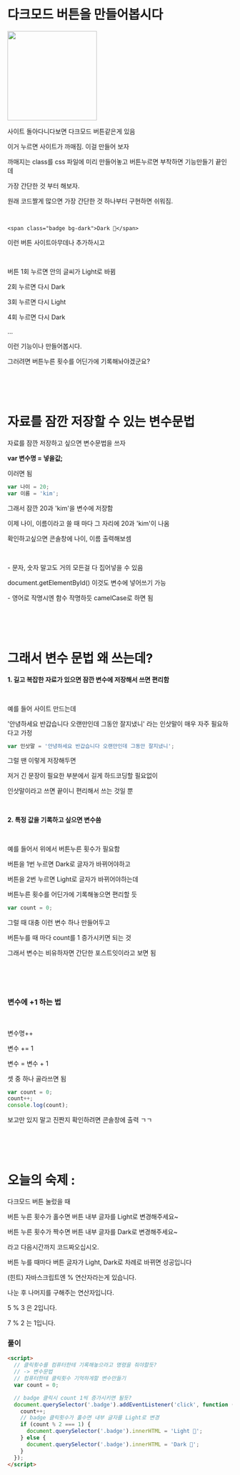 # 다크모드 버튼을 만들어봅시다

<img src="https://codingapple.com/wp-content/uploads/2022/02/%EC%BA%A1%EC%B2%98-1.png" width="200">

사이트 돌아다니다보면 다크모드 버튼같은게 있음

이거 누르면 사이트가 까매짐. 이걸 만들어 보자

까매지는 class를 css 파일에 미리 만들어놓고 버튼누르면 부착하면 기능만들기 끝인데

가장 간단한 것 부터 해보자.

원래 코드짤게 많으면 가장 간단한 것 하나부터 구현하면 쉬워짐.

<br>

`<span class="badge bg-dark">Dark 🔄</span>`

이런 버튼 사이트아무데나 추가하시고

<br>

버튼 1회 누르면 안의 글씨가 Light로 바뀜

2회 누르면 다시 Dark

3회 누르면 다시 Light

4회 누르면 다시 Dark

...

이런 기능이나 만들어봅시다.

그러려면 버튼누른 횟수를 어딘가에 기록해놔야겠군요?

<br>
<br>
<br>

# 자료를 잠깐 저장할 수 있는 변수문법

자료를 잠깐 저장하고 싶으면 변수문법을 쓰자

**var 변수명 = 넣을값;**

이러면 됨

```js
var 나이 = 20;
var 이름 = 'kim';
```

그래서 잠깐 20과 'kim'을 변수에 저장함

이제 나이, 이름이라고 쓸 때 마다 그 자리에 20과 'kim'이 나옴

확인하고싶으면 콘솔창에 나이, 이름 출력해보셈

<br>

\- 문자, 숫자 말고도 거의 모든걸 다 집어넣을 수 있음

document.getElementById() 이것도 변수에 넣어쓰기 가능

\- 영어로 작명시엔 함수 작명하듯 camelCase로 하면 됨

<br>
<br>
<br>

# 그래서 변수 문법 왜 쓰는데?

**1. 길고 복잡한 자료가 있으면 잠깐 변수에 저장해서 쓰면 편리함**

<br>

예를 들어 사이트 만드는데

'안녕하세요 반갑습니다 오랜만인데 그동안 잘지냈니' 라는 인삿말이 매우 자주 필요하다고 가정

```js
var 인삿말 = '안녕하세요 반갑습니다 오랜만인데 그동안 잘지냈니';
```

그럴 땐 이렇게 저장해두면

저거 긴 문장이 필요한 부분에서 길게 하드코딩할 필요없이

인삿말이라고 쓰면 끝이니 편리해서 쓰는 것일 뿐

<br>

**2. 특정 값을 기록하고 싶으면 변수씀**

<br>

예를 들어서 위에서 버튼누른 횟수가 필요함

버튼을 1번 누르면 Dark로 글자가 바뀌어야하고

버튼을 2번 누르면 Light로 글자가 바뀌어야하는데

버튼누른 횟수를 어딘가에 기록해놓으면 편리할 듯

```js
var count = 0;
```

그럴 때 대충 이런 변수 하나 만들어두고

버튼누를 때 마다 count를 1 증가시키면 되는 것

그래서 변수는 비유하자면 간단한 포스트잇이라고 보면 됨

<br>
<br>
<br>

### 변수에 +1 하는 법

<br>

변수명++

변수 += 1

변수 = 변수 + 1

셋 중 하나 골라쓰면 됨

```js
var count = 0;
count++;
console.log(count);
```

보고만 있지 말고 진짠지 확인하려면 콘솔창에 출력 ㄱㄱ

<br>
<br>
<br>

# 오늘의 숙제 :

다크모드 버튼 눌렀을 때

버튼 누른 횟수가 홀수면 버튼 내부 글자를 Light로 변경해주세요~

버튼 누른 횟수가 짝수면 버튼 내부 글자를 Dark로 변경해주세요~

라고 다음시간까지 코드짜오십시오.

버튼 누를 때마다 버튼 글자가 Light, Dark로 차례로 바뀌면 성공입니다

(힌트) 자바스크립트엔 % 연산자라는게 있습니다.

나눈 후 나머지를 구해주는 연산자입니다.

5 % 3 은 2입니다.

7 % 2 는 1입니다.

### 풀이

```html
<script>
  // 클릭횟수를 컴퓨터한테 기록해놓으라고 명령을 줘야할듯?
  // -> 변수문법
  // 컴퓨터한테 클릭횟수 기억하게할 변수만들기
  var count = 0;

  // badge 클릭시 count 1씩 증가시키면 될듯?
  document.querySelector('.badge').addEventListener('click', function () {
    count++;
    // badge 클릭횟수가 홀수면 내부 글자를 Light로 변경
    if (count % 2 === 1) {
      document.querySelector('.badge').innerHTML = 'Light 🔁';
    } else {
      document.querySelector('.badge').innerHTML = 'Dark 🔁';
    }
  });
</script>
```
